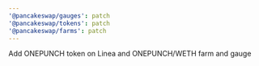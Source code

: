 ```yaml
---
'@pancakeswap/gauges': patch
'@pancakeswap/tokens': patch
'@pancakeswap/farms': patch
---
```


Add ONEPUNCH token on Linea and ONEPUNCH/WETH farm and gauge
